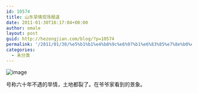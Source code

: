 ```yaml
---
id: 10574
title: 山东旱情现场报道
date: 2011-01-30T16:17:04+00:00
author: omale
layout: post
guid: http://hezongjian.com/blog/?p=10574
permalink: '/2011/01/30/%e5%b1%b1%e4%b8%9c%e6%97%b1%e6%83%85%e7%8e%b0%e5%9c%ba%e6%8a%a5%e9%81%93/'
categories:
  - 未分类
---
```

<img style="display:block;margin-right:auto;margin-left:auto;" alt="image" src="http://localhost/hezongjian/wp-content/uploads/2011/01/wpid-IMG_20110129_154038.jpg" />

号称六十年不遇的旱情，土地都裂了。在爷爷家看到的景象。